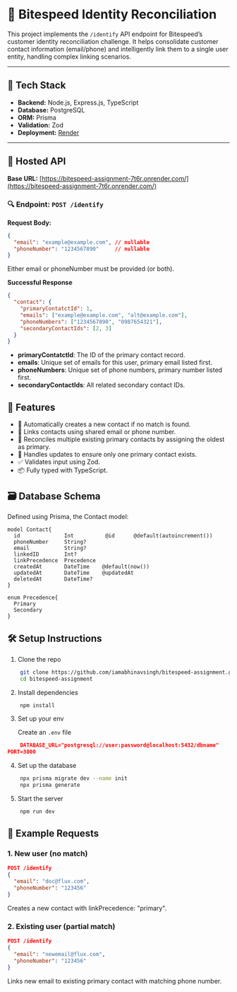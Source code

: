# 🧠 Bitespeed Identity Reconciliation

This project implements the `/identify` API endpoint for Bitespeed’s customer identity reconciliation challenge. It helps consolidate customer contact information (email/phone) and intelligently link them to a single user entity, handling complex linking scenarios.

---

## 🔧 Tech Stack

- **Backend:** Node.js, Express.js, TypeScript
- **Database:** PostgreSQL
- **ORM:** Prisma
- **Validation:** Zod
- **Deployment:** [Render](https://render.com) 

---

## 🚀 Hosted API

**Base URL:** [https://bitespeed-assignment-7t6r.onrender.com/](https://bitespeed-assignment-7t6r.onrender.com/)

### 🔍 Endpoint: `POST /identify`

**Request Body:**

```json
{
  "email": "example@example.com", // nullable
  "phoneNumber": "1234567890"     // nullable
}
```
Either email or phoneNumber must be provided (or both).

**Successful Response**

```json
{
  "contact": {
    "primaryContatctId": 1,
    "emails": ["example@example.com", "alt@example.com"],
    "phoneNumbers": ["1234567890", "0987654321"],
    "secondaryContactIds": [2, 3]
  }
}
```

- **primaryContatctId**: The ID of the primary contact record.
- **emails**: Unique set of emails for this user, primary email listed first.
- **phoneNumbers**: Unique set of phone numbers, primary number listed first.
- **secondaryContactIds**: All related secondary contact IDs.

## 🧠 Features

- 👤 Automatically creates a new contact if no match is found.
- 🔗 Links contacts using shared email or phone number.
- 🔄 Reconciles multiple existing primary contacts by assigning the oldest as primary.
- 🔁 Handles updates to ensure only one primary contact exists.
- ✅ Validates input using Zod.
- 📦 Fully typed with TypeScript.

##  🗃️ Database Schema
Defined using Prisma, the Contact model:

```prisma
model Contact{
  id              Int          @id      @default(autoincrement())
  phoneNumber     String?
  email           String?
  linkedID        Int?
  linkPrecedence  Precedence
  createdAt       DateTime    @default(now())
  updatedAt       DateTime    @updatedAt
  deletedAt       DateTime?
}

enum Precedence{
  Primary
  Secondary
}
```

## 🛠️ Setup Instructions

1. Clone the repo
```bash
    git clone https://github.com/iamabhinavsingh/bitespeed-assignment.git
    cd bitespeed-assignment
```

2. Install dependencies
```bash
    npm install
```

3. Set up your env

    Create an ```.env``` file

```json
    DATABASE_URL="postgresql://user:password@localhost:5432/dbname"
PORT=3000
```

4. Set up the database
```bash
    npx prisma migrate dev --name init
    npx prisma generate
```
5. Start the server
```bash
    npm run dev
```

## 🧪 Example Requests
### 1. **New user (no match)**
```json
POST /identify
{
  "email": "doc@flux.com",
  "phoneNumber": "123456"
}
```
Creates a new contact with linkPrecedence: "primary".

### 2. **Existing user (partial match)**
```json
POST /identify
{
  "email": "newemail@flux.com",
  "phoneNumber": "123456"
}
```
Links new email to existing primary contact with matching phone number.

